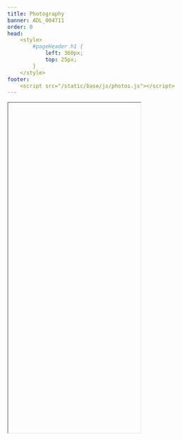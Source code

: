 ```yaml
---
title: Photography
banner: ADL_004711
order: 0
head: 
    <style>
        #pageHeader h1 {
            left: 360px;
            top: 25px;
        }
    </style>
footer: 
    <script src="/static/base/js/photos.js"></script>
---
```


<iframe
    allow="fullscreen"
    class="album"
    data-album="Photography/"
    height="750"
    id="target"
    src="about:blank">
</iframe>
